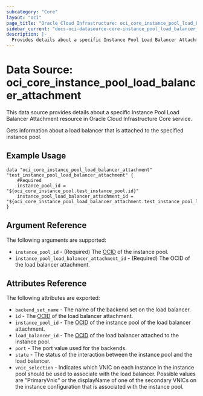 ```yaml
---
subcategory: "Core"
layout: "oci"
page_title: "Oracle Cloud Infrastructure: oci_core_instance_pool_load_balancer_attachment"
sidebar_current: "docs-oci-datasource-core-instance_pool_load_balancer_attachment"
description: |-
  Provides details about a specific Instance Pool Load Balancer Attachment in Oracle Cloud Infrastructure Core service
---
```


# Data Source: oci_core_instance_pool_load_balancer_attachment
This data source provides details about a specific Instance Pool Load Balancer Attachment resource in Oracle Cloud Infrastructure Core service.

Gets information about a load balancer that is attached to the specified instance pool.


## Example Usage

```hcl
data "oci_core_instance_pool_load_balancer_attachment" "test_instance_pool_load_balancer_attachment" {
	#Required
	instance_pool_id = "${oci_core_instance_pool.test_instance_pool.id}"
	instance_pool_load_balancer_attachment_id = "${oci_core_instance_pool_load_balancer_attachment.test_instance_pool_load_balancer_attachment.id}"
}
```

## Argument Reference

The following arguments are supported:

* `instance_pool_id` - (Required) The [OCID](https://docs.cloud.oracle.com/iaas/Content/General/Concepts/identifiers.htm) of the instance pool.
* `instance_pool_load_balancer_attachment_id` - (Required) The OCID of the load balancer attachment.


## Attributes Reference

The following attributes are exported:

* `backend_set_name` - The name of the backend set on the load balancer.
* `id` - The [OCID](https://docs.cloud.oracle.com/iaas/Content/General/Concepts/identifiers.htm) of the load balancer attachment.
* `instance_pool_id` - The [OCID](https://docs.cloud.oracle.com/iaas/Content/General/Concepts/identifiers.htm) of the instance pool of the load balancer attachment. 
* `load_balancer_id` - The [OCID](https://docs.cloud.oracle.com/iaas/Content/General/Concepts/identifiers.htm) of the load balancer attached to the instance pool. 
* `port` - The port value used for the backends.
* `state` - The status of the interaction between the instance pool and the load balancer.
* `vnic_selection` - Indicates which VNIC on each instance in the instance pool should be used to associate with the load balancer. Possible values are "PrimaryVnic" or the displayName of one of the secondary VNICs on the instance configuration that is associated with the instance pool.

